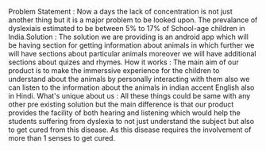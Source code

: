 Problem Statement : Now a days the lack of concentration is not just another thing but it is a major problem to be looked upon. The prevalance of dyslexiais estimated to be between 5% to 17% of School-age children in India.Solution : The solution we are providing is an android app which will be having section for getting information about animals in which further we will
have sections about particular animals moreover we will have additional sections about quizes and rhymes.
How it works : The main aim of our product is to make the immerssive experience for the children to understand about the animals by personally interacting with them also we can listen to the information about the animals in indian accent English also in Hindi.
What's unique about us : All these things could be same with any other pre existing solution but the main difference is that our product provides the facility of both hearing and listening which would help the students suffering from dyslexia to not just understand the subject but also to get cured from this disease. As this disease requires the involvement of more than 1 senses to get cured.

